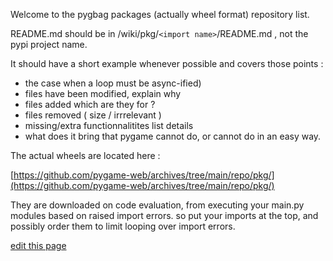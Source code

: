 Welcome to the pygbag packages (actually wheel format) repository list.

README.md should be in  /wiki/pkg/`<import name>`/README.md , not the pypi project name.
  
It should have a short example whenever possible and covers those points :  
- the case when a loop must be async-ified)
- files have been modified, explain why
- files added which are they for ?
- files removed ( size / irrrelevant )
- missing/extra functionnalitites list details
- what does it bring that pygame cannot do, or cannot do in an easy way.

The actual wheels are located here :

[https://github.com/pygame-web/archives/tree/main/repo/pkg/](https://github.com/pygame-web/archives/tree/main/repo/pkg/)

They are downloaded on code evaluation, from executing your main.py modules based on raised import errors.
so put your imports at the top, and possibly order them to limit looping over import errors.


[edit this page](https://github.com/pygame-web/pygame-web.github.io/edit/main/wiki/pkg/README.md)
